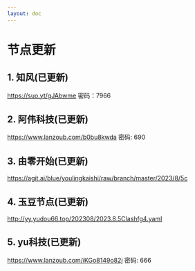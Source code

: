 ```yaml
---
layout: doc
---
```

# 节点更新

## 1. 知风(已更新)

https://suo.yt/gJAbwme 密码：7966

## 2. 阿伟科技(已更新)

https://www.lanzoub.com/b0bu8kwda 密码: 690

## 3. 由零开始(已更新)

https://agit.ai/blue/youlingkaishi/raw/branch/master/2023/8/5c

## 4. 玉豆节点(已更新)

http://yy.yudou66.top/202308/2023.8.5Clashfg4.yaml
  
## 5. yu科技(已更新)

https://www.lanzoub.com/iKGo8149o82j 密码: 666
